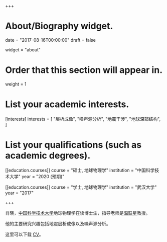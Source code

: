 +++
# About/Biography widget.

date = "2017-08-16T00:00:00"
draft = false

widget = "about"

# Order that this section will appear in.
weight = 1

# List your academic interests.
[interests]
  interests = [
    "层析成像",
    "噪声源分析",
    "地震干涉",
    "地球深部结构",
  ]

# List your qualifications (such as academic degrees).
[[education.courses]]
  course = "硕士, 地球物理学"
  institution = "中国科学技术大学"
  year = "2020 (预期)"

[[education.courses]]
  course = "学士, 地球物理学"
  institution = "武汉大学"
  year = "2017"

+++

肖晓，[中国科学技术大学](http://www.ustc.edu.cn/)地球物理学在读博士生，指导老师是[温联星](http://geophysics.geo.sunysb.edu/wen/)教授。

他的主要研究兴趣包括地震层析成像以及噪声源分析。

这里可以下载 [CV](/~xiaox17/cv.pdf)。
